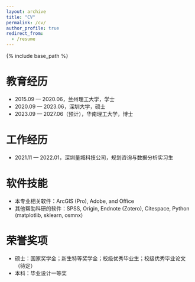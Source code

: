 ```yaml
---
layout: archive
title: "CV"
permalink: /cv/
author_profile: true
redirect_from:
  - /resume
---
```


{% include base_path %}

教育经历
======
* 2015.09 — 2020.06，兰州理工大学，学士
* 2020.09 — 2023.06，深圳大学，硕士
* 2023.09 — 2027.06（预计），华南理工大学，博士

工作经历
======
* 2021.11 — 2022.01，深圳量城科技公司，规划咨询与数据分析实习生

软件技能
======
* 本专业相关软件：ArcGIS (Pro), Adobe, and Office
* 其他帮助科研的软件：SPSS, Origin, Endnote (Zotero), Citespace, Python (matplotlib, sklearn, osmnx)

荣誉奖项
======
* 硕士：国家奖学金；新生特等奖学金；校级优秀毕业生；校级优秀毕业论文（待定）
* 本科：毕业设计一等奖
